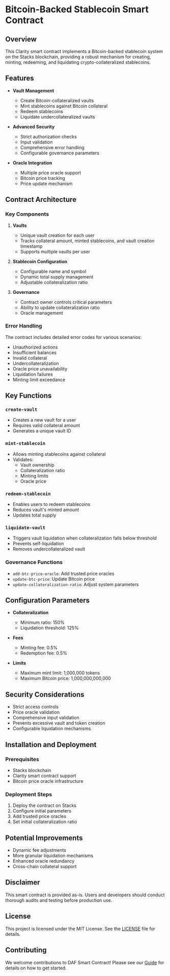 # Bitcoin-Backed Stablecoin Smart Contract

## Overview

This Clarity smart contract implements a Bitcoin-backed stablecoin system on the Stacks blockchain, providing a robust mechanism for creating, minting, redeeming, and liquidating crypto-collateralized stablecoins.

## Features

- **Vault Management**

  - Create Bitcoin-collateralized vaults
  - Mint stablecoins against Bitcoin collateral
  - Redeem stablecoins
  - Liquidate undercollateralized vaults

- **Advanced Security**

  - Strict authorization checks
  - Input validation
  - Comprehensive error handling
  - Configurable governance parameters

- **Oracle Integration**
  - Multiple price oracle support
  - Bitcoin price tracking
  - Price update mechanism

## Contract Architecture

### Key Components

1. **Vaults**

   - Unique vault creation for each user
   - Tracks collateral amount, minted stablecoins, and vault creation timestamp
   - Supports multiple vaults per user

2. **Stablecoin Configuration**

   - Configurable name and symbol
   - Dynamic total supply management
   - Adjustable collateralization ratio

3. **Governance**
   - Contract owner controls critical parameters
   - Ability to update collateralization ratio
   - Oracle management

### Error Handling

The contract includes detailed error codes for various scenarios:

- Unauthorized actions
- Insufficient balances
- Invalid collateral
- Undercollateralization
- Oracle price unavailability
- Liquidation failures
- Minting limit exceedance

## Key Functions

### `create-vault`

- Creates a new vault for a user
- Requires valid collateral amount
- Generates a unique vault ID

### `mint-stablecoin`

- Allows minting stablecoins against collateral
- Validates:
  - Vault ownership
  - Collateralization ratio
  - Minting limits
  - Oracle price

### `redeem-stablecoin`

- Enables users to redeem stablecoins
- Reduces vault's minted amount
- Updates total supply

### `liquidate-vault`

- Triggers vault liquidation when collateralization falls below threshold
- Prevents self-liquidation
- Removes undercollateralized vault

### Governance Functions

- `add-btc-price-oracle`: Add trusted price oracles
- `update-btc-price`: Update Bitcoin price
- `update-collateralization-ratio`: Adjust system parameters

## Configuration Parameters

- **Collateralization**

  - Minimum ratio: 150%
  - Liquidation threshold: 125%

- **Fees**

  - Minting fee: 0.5%
  - Redemption fee: 0.5%

- **Limits**
  - Maximum mint limit: 1,000,000 tokens
  - Maximum Bitcoin price: 1,000,000,000,000

## Security Considerations

- Strict access controls
- Price oracle validation
- Comprehensive input validation
- Prevents excessive vault and token creation
- Configurable liquidation mechanisms

## Installation and Deployment

### Prerequisites

- Stacks blockchain
- Clarity smart contract support
- Bitcoin price oracle infrastructure

### Deployment Steps

1. Deploy the contract on Stacks
2. Configure initial parameters
3. Add trusted price oracles
4. Set initial collateralization ratio

## Potential Improvements

- Dynamic fee adjustments
- More granular liquidation mechanisms
- Enhanced oracle redundancy
- Cross-chain collateral support

## Disclaimer

This smart contract is provided as-is. Users and developers should conduct thorough audits and testing before production use.

## License

This project is licensed under the MIT License. See the [LICENSE](LICENSE) file for details.

## Contributing

We welcome contributions to DAF Smart Contract! Please see our [Guide](CONTRIBUTING.md) for details on how to get started.
